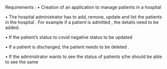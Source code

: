 Requirements : • Creation of an application to manage patients in a hospital

• The hospital administrator has to add, remove, update and list the patients in the hospital . For example if a patient is admitted , the details need to be added.

• If the patient’s status to covid negative status to be updated

• If a patient is discharged, the patient needs to be deleted .

• If the administrator wants to see the status of patients s/he should be able to see the same
